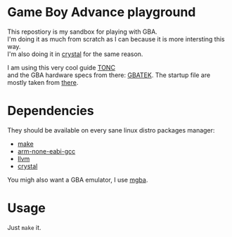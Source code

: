# Game Boy Advance playground

This repostiory is my sandbox for playing with GBA.  
I'm doing it as much from scratch as I can because it is more intersting this way.  
I'm also doing it in [crystal](https://crystal-lang.org/) for the same reason.
  
I am using this  very cool guide [TONC](https://www.coranac.com/tonc/text/toc.htm)  
and the GBA hardware specs from there: [GBATEK](https://problemkaputt.de/gbatek.htm).
The startup file are mostly taken from [there](https://github.com/georgemorgan/gba/blob/master/gba.s).

# Dependencies

They should be available on every sane linux distro packages manager:
- [make](https://www.gnu.org/software/make/)
- [arm-none-eabi-gcc](https://developer.arm.com/tools-and-software/open-source-software/developer-tools/gnu-toolchain/downloads)
- [llvm](https://llvm.org/)
- [crystal](https://crystal-lang.org/)

You migh also want a GBA emulator, I use [mgba](https://mgba.io/).

# Usage

Just `make` it.